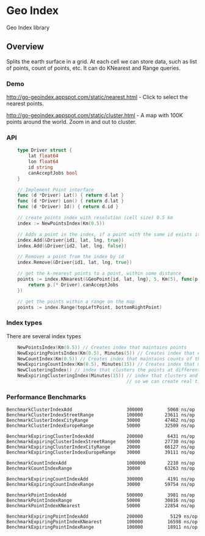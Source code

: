 # Geo Index

Geo Index library

## Overview

Splits the earth surface in a grid. At each cell we can store data, such as list of points, count of points, etc. It can do KNearest and Range queries.

### Demo

http://go-geoindex.appspot.com/static/nearest.html - Click to select the nearest points.

http://go-geoindex.appspot.com/static/cluster.html - A map with 100K points around the world. Zoom in and out to cluster. 

### API

```go
    type Driver struct {
        lat float64
        lon float64
        id string
        canAcceptJobs bool
    }

    // Implement Point interface
    func (d *Driver) Lat() { return d.lat }
    func (d *Driver) Lon() { return d.lat }
    func (d *Driver) Id() { return d.id }

    // create points index with resolution (cell size) 0.5 km
    index := NewPointsIndex(Km(0.5))

    // Adds a point in the index, if a point with the same id exists it's removed and the new one is added
    index.Add(&Driver{id1, lat, lng, true})
    index.Add(&Driver{id2, lat, lng, false})

    // Removes a point from the index by id
    index.Remove(&Driver{id1, lat, lng, true})

    // get the k-nearest points to a point, within some distance
    points := index.KNearest(&GeoPoint{id, lat, lng}, 5, Km(5), func(p Point) bool {
        return p.(* Driver).canAcceptJobs
    })

    // get the points within a range on the map
    points := index.Range(topLeftPoint, bottomRightPoint)
```

### Index types

There are several index types

```go
    NewPointsIndex(Km(0.5)) // Creates index that maintains points
    NewExpiringPointsIndex(Km(0.5), Minutes(5)) // Creates index that expires the points after some interval
    NewCountIndex(Km(0.5)) // Creates index that maintains counts of the points in each cell
    NewExpiringCountIndex(Km(0.5), Minutes(15)) // Creates index that maintains expiring count
    NewClusteringIndex() // index that clusters the points at different zoom levels, so we can create maps
    NewExpiringClusteringIndex(Minutes(15)) // index that clusters and expires the points at different zoom levels
                                            // so we can create real time maps of customer request, etc in the driver app
```

### Performance Benchmarks

    BenchmarkClusterIndexAdd                    300000         5068 ns/op
    BenchmarkClusterIndexStreetRange            100000        23611 ns/op
    BenchmarkClusterIndexCityRange              30000         47462 ns/op
    BenchmarkClusterIndexEuropeRange            50000         32509 ns/op

    BenchmarkExpiringClusterIndexAdd            200000         6431 ns/op
    BenchmarkExpiringClusterIndexStreetRange    50000         27730 ns/op
    BenchmarkExpiringClusterIndexCityRange      20000         66127 ns/op
    BenchmarkExpiringClusterIndexEuropeRange    30000         39111 ns/op

    BenchmarkCountIndexAdd                      1000000        2210 ns/op
    BenchmarkCountIndexRange                    30000         63263 ns/op    

    BenchmarkExpiringCountIndexAdd              300000         4191 ns/op
    BenchmarkExpiringCountIndexRange            30000         59754 ns/op
    
    BenchmarkPointIndexAdd                      500000         3981 ns/op
    BenchmarkPointIndexRange                    50000         30816 ns/op
    BenchmarkPointIndexKNearest                 50000         22854 ns/op

    BenchmarkExpiringPointIndexAdd              200000          5129 ns/op
    BenchmarkExpiringPointIndexKNearest         100000         16598 ns/op
    BenchmarkExpiringPointIndexRange            100000         18911 ns/op
